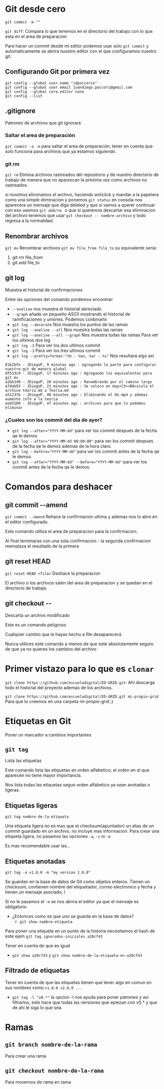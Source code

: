 # Git desde cero
`git commit -m ""`

`git diff`: Compara lo que tenemos en el directorio del trabajo con lo que esta en el area de preparacion

Para hacer un commit desde mi editor podemos usar solo `git commit` y automaticamente se abrira nuestro editor con el que configuramos nuestro git.

## Configurando Git por primera vez
```terminal
git config --global user.name "jdpoccorie"
git config --global user.email juandiego.poccori@gmail.com
git config --global core.editor nano
git config --list
```

## .gitignore
Patrones de archivos que git ignorará

### Saltar el area de preparación
`git commit -a -m` para saltar el area de preparación, tener en cuenta que solo funciona para archivos que ya estamos siguiendo.

### git rm
`git rm` Elimina archivos rastreados del repositorio y de nuestro directorio de trabajo de manera que no aparezcan la próxima vez como archivos no rastreados.

si nosotros eliminamos el archivo, haciendo anticlick y mandar a la papelera como una simple eliminacion y ponemos `git status` en consola nos aparecera un mensaje que diga deleted y que si vamos a querer continuar con eso usemos `git add/rm ` o que si queremos descartar esa eliminacion del archivo tenemos que usar `git checkout -- nombre-archivo` y todo regresa a la normalidad.

## Renombrar archivos
`git mv` Renombrar archivos `git mv file_from file_to`
su equivalente seria:
1. git rm file_from
2. git add file_to

## git log
Muestra el historial de confirmaciones

Entre las opciones del comando pordemos encontrar:
* `--oneline` nos muestra el historial abreviado
* `--graph` añade un pequeño ASCII mostrando el historial de ramificaciones y uniones. Podemos conbinarlo
* `git log --decorate` Nos muestra los puntos de las ramas
* `git log --oneline --all` Nos muestra todas las ramas
* `git log --oneline --all --graph` Nos muestra todas las ramas
Para ver los ultimos dos log
* `git log -2` Para ver los dos ultimos commit
* `git log -3` Para ver los tres ultimos commit
* `git log --pretty=format:"%h - %an, %ar : %s"` Nos resultará algo así
```
8162bfe - JDiegoP, 9 minutes ago : agregando la parte para configurar nuestro git de manera global
df533c9 - JDiegoP, 17 minutes ago : Agregando los equivalentes para git mv
a2bb140 - JDiegoP, 20 minutes ago : Renombrando por el camino largo
a7dab93 - JDiegoP, 23 minutes ago : Se coloco en may<C3><BA>scula el archivo teoria.md a Teoria.md
a51237b - JDiegoP, 40 minutes ago : Eliminando el 01.mp4 y ademas aumente info a la teoria
eed3109 - JDiegoP, 47 minutes ago : archivos para que lo podamos eliminar
```
### ¿Cuales son los commit del dia de ayer?
* `git log --after="YYYY-MM-dd"` para ver los commit despues de la fecha qe le demos
* `git log --after="YYYY-MM-dd 00:00:00"` para ver los commit despues de la fecha qe le demos ademas de la hora claro.
* `git log --before="YYYY-MM-dd"` para ver los commit antes de la fecha qe le demos.
* `git log --after="YYYY-MM-dd" --before="YYYY-MM-dd"` para ver los commit antes de la fecha qe le demos.

# Comandos para deshacer
## git commit --amend
`git commit --amend` Rehace la confirmacion ultima y ademas nos lo abre en el editor configurado.

Este comando utiliza el area de preparacion para la confirmacion.

Al final terminaras con una sola confirmacion - la segunda confirmacion reemplaza el resultado de la primera

## git reset HEAD <file>
`git reset HEAD <file>` Deshace la preparacion 

El archivo o los archivos salen del area de preparacion y se quedan en el directorio de trabajo.

## git checkout -- <file>
Descarta un archivo modificado

Este es un comando peligroso

Cualquier cambio que le hayas hecho a file desaparecerá.

Nunca utilices este comando a menos de que este absolutamente seguro de que ya no quieres los cambios del archivo

# Primer vistazo para lo que es `clonar`
`git clone https://github.com/escueladigital/ED-GRID.git`: Ahi descarga todo el historial del proyecto ademas de los archivos.

`git clone https://github.com/escueladigital/ED-GRID.git mi-propio-grid` Para que lo creemos en una carpeta mi-propio-grid ;)

# Etiquetas en Git
Poner un marcador a cambios importantes

## `git tag`
Lista las etiquetas

Este comando lista las etiquetas en orden alfabetico; el orden en el que aparecen no tiene mayor importancia.

Nos lista todas las etiquetas segun orden alfabetico ya sean anotadas o ligeras.

## Etiquetas ligeras
`git tag nombre-de-la-etiqueta`

Una etiqueta ligera no es mas que el checksum(apuntador) un alias de un commit guardado en un archivo, no incluye mas informacion. Para crear una etiqueta ligera, no pasamos las opciones `-a`, `-s` ni `-m`

Es mas recomendable usar las...

## Etiquetas anotadas
`git tag -a v1.0.0 -m "my version 1.0.0"`

Se guardan en la base de datos de Git como objetos enteros. Tienen un checksum; contienen nombre del etiquetador, correo electronico y fecha y tienen un mensaje asociado, l

Si no le pasamos el `-m` se nos abrira el editor ya que el mensaje es obligatorio

* ¿Entonces como es que uno se guarda en la base de datos?
  * `git show nombre-etiqueta`

Para poner una etiqueta en un punto de la historia necesitamos el hash de este ejem `git tag ignorados-iniciales a20cf43`

Tener en cuenta de que es igual
* `git show a20cf43` y `git show nombre-de-la-etiqueta-en-a20cf43`

## Filtrado de etiquetas
Tener en cuenta de que las etiquetas tienen que tener algo en comun en sus nombres como `v1.0.0 v2.0.0 ...` 

* `git tag -l "v0.*"` la opcion -l nos ayuda para poner patrones y asi filtrarlos, esto hace que todas las versiones que epiezan con v0.* y que de ahi le siga lo que sea.

# Ramas
## `git branch nombre-de-la-rama`
Para crear una rama

## `git checkout nombre-de-la-rama`
Para movernos de rama en rama